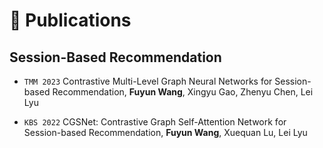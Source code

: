 
# 📝 Publications 
## Session-Based Recommendation


[//]: # (<div class='paper-box'><div class='paper-box-image'><div><div class="badge">ACL 2023</div><img src='images/Towards Faithful Dialogs via Focus Learning.png' alt="sym" width="100%"></div></div>)

[//]: # (<div class='paper-box-text' markdown="1">)

[//]: # ()
[//]: # ([Towards Faithful Dialogues via Focus Learning]&#40;https://aclanthology.org/2023.acl-long.250/&#41; \\)

[//]: # (**Yifan Deng**, Xingsheng Zhang, Heyan Huang, Yue Hu)

[//]: # (- 提出一种新的思路去减少知识对话中的幻觉)

[//]: # (- 通过对训练过程的学习焦点进行调整，使得模型更加关注于知识的表达)

[//]: # (- 我们的方法在 OOD 和 Low-resource 场景下都有很好的效果)

[//]: # (</div></div>)


- ``TMM 2023`` Contrastive Multi-Level Graph Neural Networks for Session-based Recommendation, **Fuyun Wang**, Xingyu Gao, Zhenyu Chen, Lei Lyu

- ``KBS 2022`` CGSNet: Contrastive Graph Self-Attention Network for Session-based Recommendation, **Fuyun Wang**, Xuequan Lu, Lei Lyu

[//]: # ()
[//]: # (<!-- - ``INTERSPEECH 2021`` <span style="color:red">&#40;best student paper award candidate&#41;</span> [WSRGlow: A Glow-based Waveform Generative Model for Audio Super-Resolution]&#40;https://arxiv.org/abs/2106.08507&#41;, Kexun Zhang, **Yi Ren**, Changliang Xu and Zhou Zhao -->)
